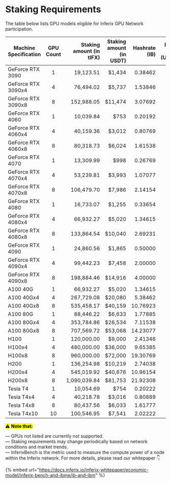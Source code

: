 # Staking Requirements

The table below lists GPU models eligible for Inferix GPU Network participation.&#x20;

<table><thead><tr><th width="189.912109375">Machine Specification</th><th width="134.60443115234375" align="center">GPU Count</th><th width="149.995361328125" align="right">Staking amount (in tIFX)</th><th width="150.7001953125" align="right">Staking amount (in USDT)</th><th align="right">Hashrate (IB)</th><th align="right">Renting Price (USDT/h)</th></tr></thead><tbody><tr><td>GeForce RTX 3090</td><td align="center">1</td><td align="right">19,123.51</td><td align="right">$1,434</td><td align="right">0.38462</td><td align="right">$0.2</td></tr><tr><td>GeForce RTX 3090x4</td><td align="center">4</td><td align="right">76,494.02</td><td align="right">$5,737</td><td align="right">1.53846</td><td align="right">$0.8</td></tr><tr><td>GeForce RTX 3090x8</td><td align="center">8</td><td align="right">152,988.05</td><td align="right">$11,474</td><td align="right">3.07692</td><td align="right">$1.6</td></tr><tr><td>GeForce RTX 4060</td><td align="center">1</td><td align="right">10,039.84</td><td align="right">$753</td><td align="right">0.20192</td><td align="right">$0.1</td></tr><tr><td>GeForce RTX 4060x4</td><td align="center">4</td><td align="right">40,159.36</td><td align="right">$3,012</td><td align="right">0.80769</td><td align="right">$0.4</td></tr><tr><td>GeForce RTX 4060x8</td><td align="center">8</td><td align="right">80,318.73</td><td align="right">$6,024</td><td align="right">1.61538</td><td align="right">$0.8</td></tr><tr><td>GeForce RTX 4070</td><td align="center">1</td><td align="right">13,309.99</td><td align="right">$998</td><td align="right">0.26769</td><td align="right">$0.13</td></tr><tr><td>GeForce RTX 4070x4</td><td align="center">4</td><td align="right">53,239.81</td><td align="right">$3,993</td><td align="right">1.07077</td><td align="right">$0.53</td></tr><tr><td>GeForce RTX 4070x8</td><td align="center">8</td><td align="right">106,479.70</td><td align="right">$7,986</td><td align="right">2.14154</td><td align="right">$1.07</td></tr><tr><td>GeForce RTX 4080</td><td align="center">1</td><td align="right">16,733.07</td><td align="right">$1,255</td><td align="right">0.33654</td><td align="right">$0.17</td></tr><tr><td>GeForce RTX 4080x4</td><td align="center">4</td><td align="right">66,932.27</td><td align="right">$5,020</td><td align="right">1.34615</td><td align="right">$0.67</td></tr><tr><td>GeForce RTX 4080x8</td><td align="center">8</td><td align="right">133,864.54</td><td align="right">$10,040</td><td align="right">2.69231</td><td align="right">$1.34</td></tr><tr><td>GeForce RTX 4090</td><td align="center">1</td><td align="right">24,860.56</td><td align="right">$1,865</td><td align="right">0.50000</td><td align="right">$0.25</td></tr><tr><td>GeForce RTX 4090x4</td><td align="center">4</td><td align="right">99,442.23</td><td align="right">$7,458</td><td align="right">2.00000</td><td align="right">$0.99</td></tr><tr><td>GeForce RTX 4090x8</td><td align="center">8</td><td align="right">198,884.46</td><td align="right">$14,916</td><td align="right">4.00000</td><td align="right">$1.99</td></tr><tr><td>A100 40G</td><td align="center">1</td><td align="right">66,932.27</td><td align="right">$5,020</td><td align="right">1.34615</td><td align="right">$0.67</td></tr><tr><td>A100 40Gx4</td><td align="center">4</td><td align="right">267,729.08</td><td align="right">$20,080</td><td align="right">5.38462</td><td align="right">$2.68</td></tr><tr><td>A100 40Gx8</td><td align="center">8</td><td align="right">535,458.17</td><td align="right">$40,159</td><td align="right">10.76923</td><td align="right">$5.36</td></tr><tr><td>A100 80G</td><td align="center">1</td><td align="right">88,446.22</td><td align="right">$6,633</td><td align="right">1.77885</td><td align="right">$0.88</td></tr><tr><td>A100 80Gx4</td><td align="center">4</td><td align="right">353,784.86</td><td align="right">$26,534</td><td align="right">7.11538</td><td align="right">$3.54</td></tr><tr><td>A100 80Gx8</td><td align="center">8</td><td align="right">707,569.72</td><td align="right">$53,068</td><td align="right">14.23077</td><td align="right">$7.08</td></tr><tr><td>H100</td><td align="center">1</td><td align="right">120,000.00</td><td align="right">$9,000</td><td align="right">2.41346</td><td align="right">$1.2</td></tr><tr><td>H100x4</td><td align="center">4</td><td align="right">480,000.00</td><td align="right">$36,000</td><td align="right">9.65385</td><td align="right">$4.8</td></tr><tr><td>H100x8</td><td align="center">8</td><td align="right">960,000.00</td><td align="right">$72,000</td><td align="right">19.30769</td><td align="right">$9.6</td></tr><tr><td>H200</td><td align="center">1</td><td align="right">136,254.98</td><td align="right">$10,219</td><td align="right">2.74038</td><td align="right">$1.36</td></tr><tr><td>H200x4</td><td align="center">4</td><td align="right">545,019.92</td><td align="right">$40,876</td><td align="right">10.96154</td><td align="right">$5.45</td></tr><tr><td>H200x8</td><td align="center">8</td><td align="right">1,090,039.84</td><td align="right">$81,753</td><td align="right">21.92308</td><td align="right">$10.9</td></tr><tr><td>Tesla T4</td><td align="center">1</td><td align="right">10,054.69</td><td align="right">$754</td><td align="right">0.20222</td><td align="right">$0.08</td></tr><tr><td>Tesla T4x4</td><td align="center">4</td><td align="right">40,218.78</td><td align="right">$3,016</td><td align="right">0.80889</td><td align="right">$0.32</td></tr><tr><td>Tesla T4x8</td><td align="center">8</td><td align="right">80,437.56</td><td align="right">$6,033</td><td align="right">1.61777</td><td align="right">$0.64</td></tr><tr><td>Tesla T4x10</td><td align="center">10</td><td align="right">100,546.95</td><td align="right">$7,541</td><td align="right">2.02222</td><td align="right">$0.8</td></tr></tbody></table>

<mark style="background-color:yellow;">⚠️</mark> <mark style="background-color:yellow;"></mark><mark style="background-color:yellow;">**Note that:**</mark>

— GPUs not listed are currently not supported. \
— Staking requirements may change periodically based on network conditions and market trends.\
— InferixBench is the metric used to measure the compute power of a node within the Inferix network. For more details, please read our whitepaper 👇

{% embed url="https://docs.inferix.io/inferix-whitepaper/economic-model/inferix-bench-and-ibme/ib-and-ibm" %}
